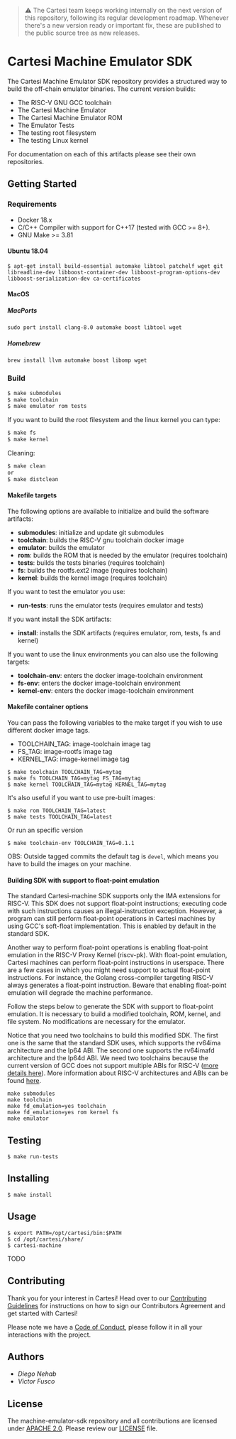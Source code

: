 > :warning: The Cartesi team keeps working internally on the next version of this repository, following its regular development roadmap. Whenever there's a new version ready or important fix, these are published to the public source tree as new releases.

# Cartesi Machine Emulator SDK 

The Cartesi Machine Emulator SDK repository provides a structured way to build the off-chain emulator binaries. The current version builds:

- The RISC-V GNU GCC toolchain 
- The Cartesi Machine Emulator
- The Cartesi Machine Emulator ROM
- The Emulator Tests
- The testing root filesystem
- The testing Linux kernel

For documentation on each of this artifacts please see their own repositories.

## Getting Started

### Requirements

- Docker 18.x
- C/C++ Compiler with support for C++17 (tested with GCC >= 8+).
- GNU Make >= 3.81

#### Ubuntu 18.04

```
$ apt-get install build-essential automake libtool patchelf wget git libreadline-dev libboost-container-dev libboost-program-options-dev libboost-serialization-dev ca-certificates
```
#### MacOS

##### MacPorts
```
sudo port install clang-8.0 automake boost libtool wget
```

##### Homebrew
```
brew install llvm automake boost libomp wget
```

### Build

```bash
$ make submodules
$ make toolchain
$ make emulator rom tests
```

If you want to build the root filesystem and the linux kernel you can type:


```bash
$ make fs
$ make kernel
```

Cleaning:

```bash
$ make clean 
or
$ make distclean 
```

#### Makefile targets

The following options are available to initialize and build the software artifacts:

- **submodules**: initialize and update git submodules
- **toolchain**: builds the RISC-V gnu toolchain docker image
- **emulator**: builds the emulator
- **rom**: builds the ROM that is needed by the emulator (requires toolchain)
- **tests**: builds the tests binaries (requires toolchain)
- **fs**: builds the rootfs.ext2 image (requires toolchain)
- **kernel**: builds the kernel image (requires toolchain)

If you want to test the emulator you use:

- **run-tests**: runs the emulator tests (requires emulator and tests)

If you want install the SDK artifacts:

- **install**: installs the SDK artifacts (requires emulator, rom, tests, fs and kernel)

If you want to use the linux environments you can also use the following targets:

- **toolchain-env**: enters the docker image-toolchain environment
- **fs-env**: enters the docker image-toolchain environment
- **kernel-env**: enters the docker image-toolchain environment

#### Makefile container options

You can pass the following variables to the make target if you wish to use different docker image tags.

- TOOLCHAIN\_TAG: image-toolchain image tag
- FS\_TAG: image-rootfs image tag
- KERNEL\_TAG: image-kernel image tag

```
$ make toolchain TOOLCHAIN_TAG=mytag
$ make fs TOOLCHAIN_TAG=mytag FS_TAG=mytag
$ make kernel TOOLCHAIN_TAG=mytag KERNEL_TAG=mytag
```

It's also useful if you want to use pre-built images:

```
$ make rom TOOLCHAIN_TAG=latest
$ make tests TOOLCHAIN_TAG=latest
```

Or run an specific version

```
$ make toolchain-env TOOLCHAIN_TAG=0.1.1

```

OBS: Outside tagged commits the default tag is `devel`, which means you have to build the images on your machine.

#### Building SDK with support to float-point emulation

The standard Cartesi-machine SDK supports only the IMA extensions for RISC-V.
This SDK does not support float-point instructions; executing code with such instructions causes an illegal-instruction exception.
However, a program can still perform float-point operations in Cartesi machines by using GCC's soft-float implementation.
This is enabled by default in the standard SDK.

Another way to perform float-point operations is enabling float-point emulation in the RISC-V Proxy Kernel (riscv-pk).
With float-point emulation, Cartesi machines can perform float-point instructions in userspace.
There are a few cases in which you might need support to actual float-point instructions.
For instance, the Golang cross-compiler targeting RISC-V always generates a float-point instruction.
Beware that enabling float-point emulation will degrade the machine performance.

Follow the steps below to generate the SDK with support to float-point emulation.
It is necessary to build a modified toolchain, ROM, kernel, and file system.
No modifications are necessary for the emulator.

Notice that you need two toolchains to build this modified SDK.
The first one is the same that the standard SDK uses, which supports the rv64ima architecture and the lp64 ABI.
The second one supports the rv64imafd architecture and the lp64d ABI.
We need two toolchains because the current version of GCC does not support multiple ABIs for RISC-V ([more details here](https://gcc.gnu.org/bugzilla/show_bug.cgi?id=90419)).
More information about RISC-V architectures and ABIs can be found [here](https://www.sifive.com/blog/all-aboard-part-1-compiler-args).

```
make submodules
make toolchain
make fd_emulation=yes toolchain
make fd_emulation=yes rom kernel fs
make emulator
```

## Testing

```
$ make run-tests

```

## Installing

```
$ make install

```

## Usage

```
$ export PATH=/opt/cartesi/bin:$PATH
$ cd /opt/cartesi/share/
$ cartesi-machine
```
TODO

## Contributing

Thank you for your interest in Cartesi! Head over to our [Contributing Guidelines](https://github.com/cartesi/machine-emulator-sdk/blob/master/CONTRIBUTING.md) for instructions on how to sign our Contributors Agreement and get started with
Cartesi!

Please note we have a [Code of Conduct](https://github.com/cartesi/machine-emulator-sdk/blob/master/CODE_OF_CONDUCT.md), please follow it in all your interactions with the project.

## Authors

* *Diego Nehab*
* *Victor Fusco*

## License

The machine-emulator-sdk repository and all contributions are licensed under
[APACHE 2.0](https://www.apache.org/licenses/LICENSE-2.0). Please review our [LICENSE](https://github.com/cartesi/machine-emulator-sdk/blob/master/LICENSE) file.
